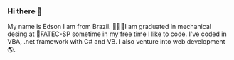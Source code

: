 ### Hi there 👋
My name is Edson I am from Brazil.
👨🏻‍💻I am graduated in mechanical desing at 🏫FATEC-SP sometime in my free time I like to code. 
I've coded in VBA, .net framework with C# and VB.
I also venture into web development🌎.

<!--
**edsonlcandido/edsonlcandido** is a ✨ _special_ ✨ repository because its `README.md` (this file) appears on your GitHub profile.

Here are some ideas to get you started:

- 🔭 I’m currently working on ...
- 🌱 I’m currently learning ...
- 👯 I’m looking to collaborate on ...
- 🤔 I’m looking for help with ...
- 💬 Ask me about ...
- 📫 How to reach me: ...
- 😄 Pronouns: ...
- ⚡ Fun fact: ...
-->
